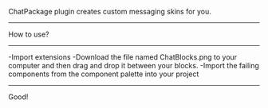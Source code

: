 ChatPackage plugin creates custom messaging skins for you.
-- -- -- -- -- -- -- -- -- -- -- -- -- -- -- -- -- --
How to use?
-- -- -- -- -- -- -- -- -- -- -- -- -- -- -- -- -- --
-Import extensions
-Download the file named ChatBlocks.png to your computer and then drag and drop it between your blocks.
-Import the failing components from the component palette into your project
-- -- -- -- -- -- -- -- -- -- -- -- -- -- -- -- -- --
Good!

